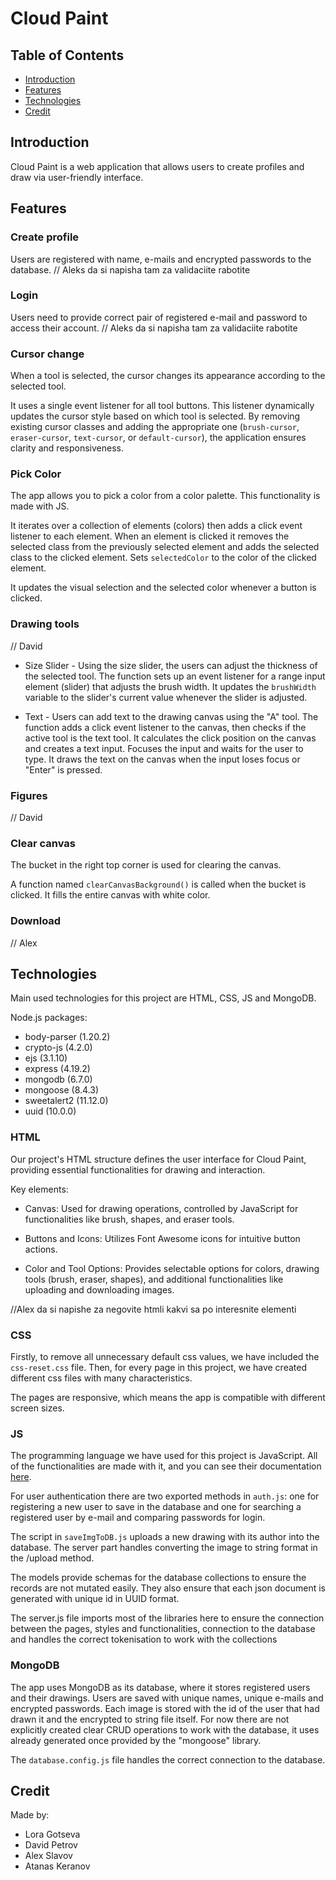 # Cloud Paint
## Table of Contents

- [Introduction](#introduction)
- [Features](#features)
- [Technologies](#technologies)
- [Credit](#credit)

## Introduction

Cloud Paint is a web application that allows users to create profiles and draw via user-friendly interface.

## Features

### Create profile

Users are registered with  name, e-mails and encrypted passwords to the database.
// Aleks da si napisha tam za validaciite rabotite

### Login

Users need to provide correct pair of registered e-mail and password to access their account.
// Aleks da si napisha tam za validaciite rabotite

### Cursor change

When a tool is selected, the cursor changes its appearance according to the selected tool.

It uses a single event listener for all tool buttons. This listener dynamically updates the cursor style based on which tool is selected.
By removing existing cursor classes and adding the appropriate one (`brush-cursor`, `eraser-cursor`, `text-cursor`, or `default-cursor`), the application ensures clarity and responsiveness.

### Pick Color

The app allows you to pick a color from a color palette. This functionality is made with JS.

It iterates over a collection of elements (colors) then adds a click event listener to each element.
When an element is clicked it removes the selected class from the previously selected element and adds the selected class to the clicked element.
Sets `selectedColor` to the color of the clicked element.

It updates the visual selection and the selected color whenever a button is clicked.

### Drawing tools

// David
- Size Slider - Using the size slider, the users can adjust the thickness of the selected tool. The function sets up an event listener for a range input element (slider) that adjusts the brush width. It updates the `brushWidth` variable to the slider's current value whenever the slider is adjusted.

- Text - Users can add text to the drawing canvas using the "A" tool. The function adds a click event listener to the canvas, then checks if the active tool is the text tool.
It calculates the click position on the canvas and creates a text input. Focuses the input and waits for the user to type. It draws the text on the canvas when the input loses focus or "Enter" is pressed.

### Figures

// David

### Clear canvas

The bucket in the right top corner is used for clearing the canvas.

A function named `clearCanvasBackground()` is called when the bucket is clicked. It fills the entire canvas with white color.

### Download

// Alex

## Technologies

Main used technologies for this project are HTML, CSS, JS and MongoDB.

Node.js packages:
- body-parser (1.20.2)
- crypto-js (4.2.0)
- ejs (3.1.10)
- express (4.19.2)
- mongodb (6.7.0)
- mongoose (8.4.3)
- sweetalert2 (11.12.0)
- uuid (10.0.0)

### HTML

Our project's HTML structure defines the user interface for Cloud Paint, providing essential functionalities for drawing and interaction.

Key elements:

 - Canvas: Used for drawing operations, controlled by JavaScript for functionalities like brush, shapes, and eraser tools.

 - Buttons and Icons: Utilizes Font Awesome icons for intuitive button actions.

 - Color and Tool Options: Provides selectable options for colors, drawing tools (brush, eraser, shapes), and additional functionalities like uploading and downloading images.

//Alex da si napishe za negovite htmli kakvi sa po interesnite elementi

### CSS

Firstly, to remove all unnecessary default css values, we have included the `css-reset.css` file. Then, for every page in this project, we have created different css files with many characteristics.

The pages are responsive, which means the app is compatible with different screen sizes.

### JS

The programming language we have used for this project is JavaScript. All of the functionalities are made with it, and you can see their documentation [here](#features).

For user authentication there are two exported methods in `auth.js`: one for registering a new user to save in the database and one for searching a registered user by e-mail and comparing passwords for login.

The script in `saveImgToDB.js` uploads a new drawing with its author into the database.
The server part handles converting the image to string format in the /upload method.

The models provide schemas for the database collections to ensure the records are not mutated easily. They also ensure that each json document is generated with unique id in UUID format.

The server.js file imports most of the libraries here to ensure the connection between the pages, styles and functionalities, connection to the database and handles the correct tokenisation to work with the collections

### MongoDB

The app uses MongoDB as its database, where it stores registered users and their drawings.
Users are saved with unique names, unique e-mails and encrypted passwords.
Each image is stored with the id of the user that had drawn it and the encrypted to string file itself.
For now there are not explicitly created clear CRUD operations to work with the database, it uses already generated once provided by the "mongoose" library.

The `database.config.js` file handles the correct connection to the database.

## Credit
Made by:
- Lora Gotseva
- David Petrov
- Alex Slavov
- Atanas Keranov